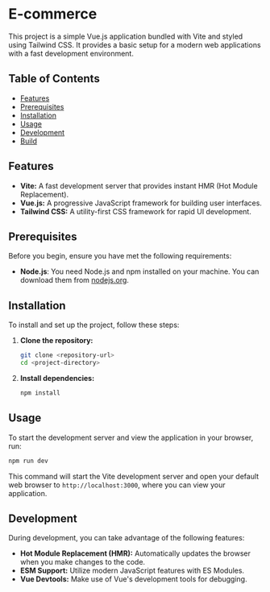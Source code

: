 # E-commerce 

This project is a simple Vue.js application bundled with Vite and styled using Tailwind CSS. It provides a basic setup for a modern web applications with a fast development environment.

## Table of Contents

- [Features](#features)
- [Prerequisites](#prerequisites)
- [Installation](#installation)
- [Usage](#usage)
- [Development](#development)
- [Build](#build)

## Features

- **Vite:** A fast development server that provides instant HMR (Hot Module Replacement).
- **Vue.js:** A progressive JavaScript framework for building user interfaces.
- **Tailwind CSS:** A utility-first CSS framework for rapid UI development.

## Prerequisites

Before you begin, ensure you have met the following requirements:

- **Node.js**: You need Node.js and npm installed on your machine. You can download them from [nodejs.org](https://nodejs.org/).

## Installation

To install and set up the project, follow these steps:

1. **Clone the repository:**

   ```bash
   git clone <repository-url>
   cd <project-directory>
   ```

2. **Install dependencies:**

   ```bash
   npm install
   ```

## Usage

To start the development server and view the application in your browser, run:

```bash
npm run dev
```

This command will start the Vite development server and open your default web browser to `http://localhost:3000`, where you can view your application.

## Development

During development, you can take advantage of the following features:

- **Hot Module Replacement (HMR):** Automatically updates the browser when you make changes to the code.
- **ESM Support:** Utilize modern JavaScript features with ES Modules.
- **Vue Devtools:** Make use of Vue's development tools for debugging.

